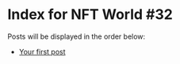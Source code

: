 # Index for NFT World #32
Posts will be displayed in the order below:

- [Your first post](./001-first.md)


